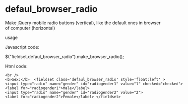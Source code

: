 defaul_browser_radio
====================

Make jQuery mobile radio buttons (vertical),  like the default ones in browser of computer (horizontal)

usage 

Javascript code:

$("fieldset.defaul_browser_radio").make_browser_radio();

Html code:
                    <code><xmp>                    
                    <b>Sex:</b>&nbsp;
                    <fieldset class='defaul_browser_radio' style='float:left' >
                     <input type="radio" name="gender" id="radiogender1" value="1" checked="checked">
                     <label for="radiogender1">Male</label>
                     <input type="radio" name="gender" id="radiogender2" value="2">
                     <label for="radiogender2">Female</label>
                     </fieldset>
                     </xmp></code>
